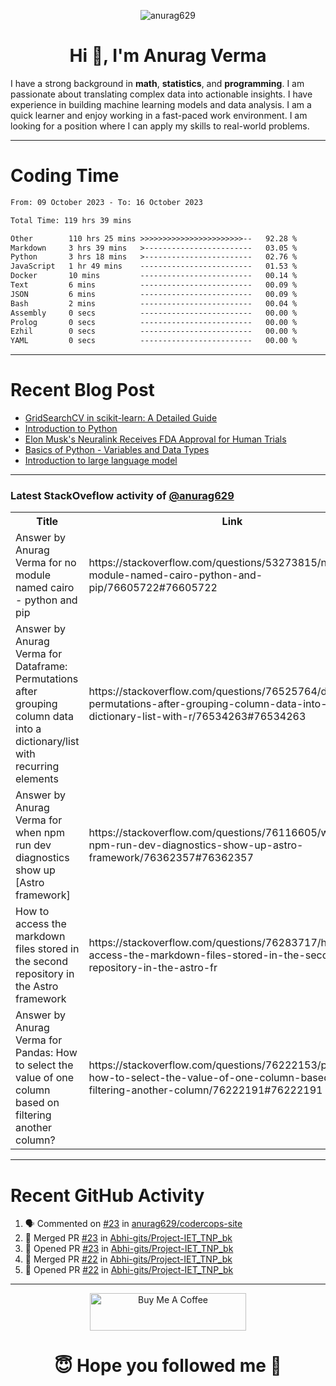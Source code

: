 

<p align="center"> <img src="https://komarev.com/ghpvc/?username=anurag629&label=Profile%20views&color=0e75b6&style=flat" alt="anurag629" /> </p>

<h1 align="center">Hi 👋, I'm Anurag Verma</h1>

I have a strong background in **math**, **statistics**, and **programming**. I am passionate about translating complex data into actionable insights. I have experience in building machine learning models and data analysis. I am a quick learner and enjoy working in a fast-paced work environment. I am looking for a position where I can apply my skills to real-world problems.

---

# Coding Time 
<!--START_SECTION:waka-->

```txt
From: 09 October 2023 - To: 16 October 2023

Total Time: 119 hrs 39 mins

Other        110 hrs 25 mins >>>>>>>>>>>>>>>>>>>>>>>--   92.28 %
Markdown     3 hrs 39 mins   >------------------------   03.05 %
Python       3 hrs 18 mins   >------------------------   02.76 %
JavaScript   1 hr 49 mins    -------------------------   01.53 %
Docker       10 mins         -------------------------   00.14 %
Text         6 mins          -------------------------   00.09 %
JSON         6 mins          -------------------------   00.09 %
Bash         2 mins          -------------------------   00.04 %
Assembly     0 secs          -------------------------   00.00 %
Prolog       0 secs          -------------------------   00.00 %
Ezhil        0 secs          -------------------------   00.00 %
YAML         0 secs          -------------------------   00.00 %
```

<!--END_SECTION:waka-->


---
# Recent Blog Post

<!-- BLOG-POST-LIST:START -->
- [GridSearchCV in scikit-learn: A Detailed Guide](https://codercops.tech/blog/gridsearchcv-in-scikit-learn-a-detailed-guide)
- [Introduction to Python](https://codercops.tech/blog/python-tutorial/introduction-to-python)
- [Elon Musk&#39;s Neuralink Receives FDA Approval for Human Trials](https://codercops.tech/blog/elon-musks-neuralink-receives-fda-approval-for-human-trials)
- [Basics of Python - Variables and Data Types](https://codercops.tech/blog/python-basics-of-python-variables-and-data-types)
- [Introduction to large language model](https://codercops.tech/blog/introduction-to-large-language-model)
<!-- BLOG-POST-LIST:END -->

---

### Latest StackOveflow activity of [@anurag629](https://github.com/anurag629)
<table>
  <tr><th>Title</th><th>Link</th></tr>
  <!-- STACKOVERFLOW:START --><tr><td>Answer by Anurag Verma for no module named cairo - python and pip</td><td>https://stackoverflow.com/questions/53273815/no-module-named-cairo-python-and-pip/76605722#76605722</td></tr><tr><td>Answer by Anurag Verma for Dataframe: Permutations after grouping column data into a dictionary/list with recurring elements</td><td>https://stackoverflow.com/questions/76525764/dataframe-permutations-after-grouping-column-data-into-a-dictionary-list-with-r/76534263#76534263</td></tr><tr><td>Answer by Anurag Verma for when npm run dev diagnostics show up [Astro framework]</td><td>https://stackoverflow.com/questions/76116605/when-npm-run-dev-diagnostics-show-up-astro-framework/76362357#76362357</td></tr><tr><td>How to access the markdown files stored in the second repository in the Astro framework</td><td>https://stackoverflow.com/questions/76283717/how-to-access-the-markdown-files-stored-in-the-second-repository-in-the-astro-fr</td></tr><tr><td>Answer by Anurag Verma for Pandas: How to select the value of one column based on filtering another column?</td><td>https://stackoverflow.com/questions/76222153/pandas-how-to-select-the-value-of-one-column-based-on-filtering-another-column/76222191#76222191</td></tr><!-- STACKOVERFLOW:END -->
</table>

---

# Recent GitHub Activity
<!--START_SECTION:activity-->
1. 🗣 Commented on [#23](https://github.com/anurag629/codercops-site/pull/23#issuecomment-1763283572) in [anurag629/codercops-site](https://github.com/anurag629/codercops-site)
2. 🎉 Merged PR [#23](https://github.com/Abhi-gits/Project-IET_TNP_bk/pull/23) in [Abhi-gits/Project-IET_TNP_bk](https://github.com/Abhi-gits/Project-IET_TNP_bk)
3. 💪 Opened PR [#23](https://github.com/Abhi-gits/Project-IET_TNP_bk/pull/23) in [Abhi-gits/Project-IET_TNP_bk](https://github.com/Abhi-gits/Project-IET_TNP_bk)
4. 🎉 Merged PR [#22](https://github.com/Abhi-gits/Project-IET_TNP_bk/pull/22) in [Abhi-gits/Project-IET_TNP_bk](https://github.com/Abhi-gits/Project-IET_TNP_bk)
5. 💪 Opened PR [#22](https://github.com/Abhi-gits/Project-IET_TNP_bk/pull/22) in [Abhi-gits/Project-IET_TNP_bk](https://github.com/Abhi-gits/Project-IET_TNP_bk)
<!--END_SECTION:activity-->

---

<p align="center"> 
<a href="https://www.buymeacoffee.com/anurag629" target="_blank"><img src="https://cdn.buymeacoffee.com/buttons/default-orange.png" alt="Buy Me A Coffee" height="60" width="250"></a>
</p>


<h1 align="center"> 😇 Hope you followed me 🥰  </h1>
